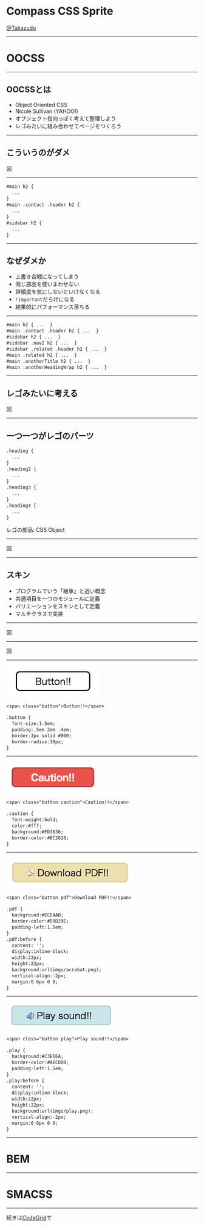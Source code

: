 # Compass CSS Sprite

[@Takazudo](https://twitter.com/Takazudo)

----

# OOCSS

----

## OOCSSとは

* Object Oriented CSS
* Nicole Sullivan (YAHOO!)
* オブジェクト指向っぽく考えて整理しよう
* レゴみたいに組み合わせてページをつくろう

----

## こういうのがダメ

図

---

```
#main h2 {
  ...
}
#main .contact .header h2 {
  ...
}
#sidebar h2 {
  ...
}
```

----

## なぜダメか

* 上書き合戦になってしまう
* 同じ部品を使いまわせない
* 詳細度を気にしないといけなくなる
* `!important`だらけになる
* 結果的にパフォーマンス落ちる

---

```
#main h2 { ...  }
#main .contact .header h2 { ...  }
#sidebar h2 { ...  }
#sidebar .nav2 h2 { ...  }
#sidebar .related .header h2 { ...  }
#main .related h2 { ...  }
#main .anotherTitle h2 { ...  }
#main .anotherHeadingWrap h2 { ...  }
```

----

## レゴみたいに考える

図

---

## 一つ一つがレゴのパーツ

```
.heading {
  ...
}
.heading2 {
  ...
}
.heading3 {
  ...
}
.heading4 {
  ...
}
```

レゴの部品: CSS Object

---

図

----

## スキン

* プログラムでいう「継承」と近い概念
* 共通項目を一つのモジュールに定義
* バリエーションをスキンとして定義
* マルチクラスで実装

---

図

---

図

---

<div class="my-img"><img src="img/button_base.png" alt=""></div>

```
<span class="button">Button!!</span>
```

```
.button {
  font-size:1.5em;
  padding:.5em 2em .4em;
  border:3px solid #000;
  border-radius:10px;
}
```

---

<div class="my-img"><img src="img/button_caution.png" alt=""></div>

```
<span class="button caution">Caution!!</span>
```

```
.caution {
  font-weight:bold;
  color:#fff;
  background:#FD3636;
  border-color:#BC2828;
}
```

---

<div class="my-img"><img src="img/button_pdf.png" alt=""></div>

```
<span class="button pdf">Download PDF!!</span>
```

```
.pdf {
  background:#ECE4AB;
  border-color:#D9D29E;
  padding-left:1.5em;
}
.pdf:before {
  content: '';
  display:inline-block;
  width:22px;
  height:22px;
  background:url(imgs/acrobat.png);
  vertical-align:-2px;
  margin:0 6px 0 0;
}
```

---

<div class="my-img"><img src="img/button_play.png" alt=""></div>

```
<span class="button play">Play sound!!</span>
```

```
.play {
  background:#C3E6EA;
  border-color:#AECDD0;
  padding-left:1.5em;
}
.play:before {
  content: '';
  display:inline-block;
  width:22px;
  height:22px;
  background:url(imgs/play.png);
  vertical-align:-2px;
  margin:0 6px 0 0;
}
```

----

# BEM

----

# SMACSS

----

続きは[CodeGrid](https://app.codegrid.net/)で
